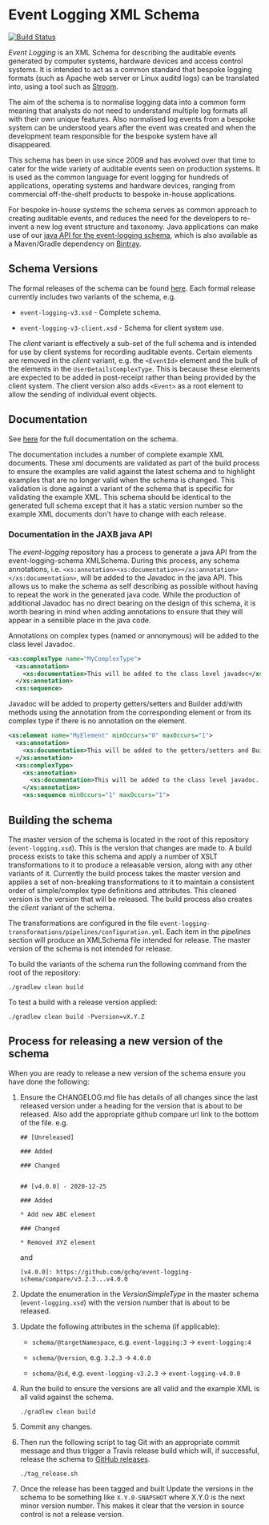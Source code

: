 # Event Logging XML Schema

[![Build Status](https://travis-ci.org/gchq/event-logging-schema.svg?branch=master)](https://travis-ci.org/gchq/event-logging-schema)

_Event Logging_ is an XML Schema for describing the auditable events generated by computer systems, hardware devices and access control systems. 
It is intended to act as a common standard that bespoke logging formats (such as Apache web server or Linux auditd logs) can be translated into, using a tool such as [Stroom](https://github.com/gchq/stroom).

The aim of the schema is to normalise logging data into a common form meaning that analysts do not need to understand multiple log formats all with their own unique features. 
Also normalised log events from a bespoke system can be understood years after the event was created and when the development team responsible for the bespoke system have all disappeared.

This schema has been in use since 2009 and has evolved over that time to cater for the wide variety of auditable events seen on production systems. 
It is used as the common language for event logging for hundreds of applications, operating systems and hardware devices, ranging from commercial off-the-shelf products to bespoke in-house applications. 

For bespoke in-house systems the schema serves as common approach to creating auditable events, and reduces the need for the developers to re-invent a new log event structure and taxonomy. 
Java applications can make use of our [java API for the event-logging schema](https://github.com/gchq/event-logging), which is also available as a Maven/Gradle dependency on [Bintray](https://bintray.com/stroom/event-logging/event-logging).

## Schema Versions

The formal releases of the schema can be found [here](https://github.com/gchq/event-logging-schema/releases). 
Each formal release currently includes two variants of the schema, e.g. 

* `event-logging-v3.xsd` - Complete schema.

* `event-logging-v3-client.xsd` - Schema for client system use.

The _client_ variant is effectively a sub-set of the full schema and is intended for use by client systems for recording auditable events. 
Certain elements are removed in the _client_ variant, e.g. the `<EventId>` element and the bulk of the elements in the `UserDetailsComplexType`. 
This is because these elements are expected to be added in post-receipt rather than being provided by the client system. 
The client version also adds `<Event>` as a root element to allow the sending of individual event objects.

## Documentation

See [here](https://gchq.github.io/event-logging-schema/) for the full documentation on the schema.

The documentation includes a number of complete example XML documents.
These xml documents are validated as part of the build process to ensure the examples are valid against the latest schema and to highlight examples that are no longer valid when the schema is changed.
This validation is done against a variant of the schema that is specific for validating the example XML.
This schema should be identical to the generated full schema except that it has a static version number so the example XML documents don't have to change with each release.

### Documentation in the JAXB java API

The _event-logging_ repository has a process to generate a java API from the event-logging-schema XMLSchema.
During this process, any schema annotations, i.e. `<xs:annotation><xs:documentation></xs:annotation></xs:documentation>`, will be added to the Javadoc in the java API.
This allows us to make the schema as self describing as possible without having to repeat the work in the generated java code.
While the production of additional Javadoc has no direct bearing on the design of this schema, it is worth bearing in mind when adding annotations to ensure that they will appear in a sensible place in the java code.

Annotations on complex types (named or annonymous) will be added to the class level Javadoc.

```xml
<xs:complexType name="MyComplexType">
  <xs:annotation>
    <xs:documentation>This will be added to the class level javadoc</xs:documentation>
  </xs:annotation>
  <xs:sequence>
```

Javadoc will be added to property getters/setters and Builder add/with methods using the annotation from the corresponding element or from its complex type if there is no annotation on the element.

```xml
<xs:element name="MyElement" minOccurs="0" maxOccurs="1">
  <xs:annotation>
    <xs:documentation>This will be added to the getters/setters and Builder methods</xs:documentation>
  </xs:annotation>
  <xs:complexType>
    <xs:annotation>
      <xs:documentation>This will be added to the class level javadoc. This will also be added to the getters/setters and Builder methods if the above annotation doesn't exist.</xs:documentation>
    </xs:annotation>
    <xs:sequence minOccurs="1" maxOccurs="1">
```

## Building the schema

The master version of the schema is located in the root of this repository (`event-logging.xsd`). 
This is the version that changes are made to. 
A build process exists to take this schema and apply a number of XSLT transformations to it to produce a releasable version, along with any other variants of it. 
Currently the build process takes the master version and applies a set of non-breaking transformations to it to maintain a consistent order of simple/complex type definitions and attributes. 
This cleaned version is the version that will be released. 
The build process also creates the _client_ variant of the schema.

The transformations are configured in the file `event-logging-transformations/pipelines/configuration.yml`. 
Each item in the _pipelines_ section will produce an XMLSchema file intended for release. 
The master version of the schema is not intended for release.

To build the variants of the schema run the following command from the root of the repository:

`./gradlew clean build`

To test a build with a release version applied:

`./gradlew clean build -Pversion=vX.Y.Z`

## Process for releasing a new version of the schema

When you are ready to release a new version of the schema ensure you have done the following: 

1. Ensure the CHANGELOG.md file has details of all changes since the last released version under a heading for the version that is about to be released. 
    Also add the appropriate github compare url link to the bottom of the file. e.g. 

    ```
    ## [Unreleased]

    ### Added

    ### Changed


    ## [v4.0.0] - 2020-12-25

    ### Added

    * Add new ABC element

    ### Changed

    * Removed XYZ element

    ```

    and

    ```
    [v4.0.0]: https://github.com/gchq/event-logging-schema/compare/v3.2.3...v4.0.0
    ```

1. Update the enumeration in the _VersionSimpleType_ in the master schema (`event-logging.xsd`) with the version number that is about to be released.

1. Update the following attributes in the schema (if applicable):

    * `schema/@targetNamespace`, e.g. `event-logging:3` -> `event-logging:4`

    * `schema/@version`, e.g. `3.2.3` -> `4.0.0`

    * `schema/@id`, e.g. `event-logging-v3.2.3` -> `event-logging-v4.0.0`

1. Run the build to ensure the versions are all valid and the example XML is all valid against the schema.

    `./gradlew clean build`

1. Commit any changes.

1. Then run the following script to tag Git with an appropriate commit message and thus trigger a Travis release build which will, if successful, release the schema to [GitHub releases](https://github.com/gchq/event-logging-schema/releases).

    `./tag_release.sh`

1. Once the release has been tagged and built Update the versions in the schema to be something like `X.Y.0-SNAPSHOT` where X.Y.0 is the next minor version number. 
    This makes it clear that the version in source control is not a release version.
